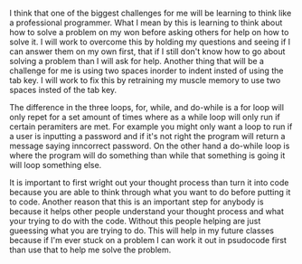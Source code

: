 I think that one of the biggest challenges for me will be learning to think like a professional programmer. What I mean by this is learning to think about how to solve a problem on my won before asking others for help on how to solve it. I will work to overcome this by holding my questions and seeing if I can answer them on my own first, that if I still don't know how to go about solving a problem than I will ask for help. Another thing that will be a challenge for me is using two spaces inorder to indent insted of using the tab key. I will work to fix this by retraining my muscle memory to use two spaces insted of the tab key.

The difference in the three loops, for, while, and do-while is a for loop will only repet for a set amount of times where as a while loop will only run if certain peramiters are met. For example you might only want a loop to run if a user is inputting a password and if it's not right the program will return a message saying inncorrect password. On the other hand a do-while loop is where the program will do something than while that something is going it will loop something else.

It is important to first wright out your thought process than turn it into code because you are able to think through what you want to do before putting it to code. Another reason that this is an important step for anybody is because it helps other people understand your thought process and what your trying to do with the code. Without this people helping are just gueessing what you are trying to do. This will help in my future classes because if I'm ever stuck on a problem I can work it out in psudocode first than use that to help me solve the problem.
